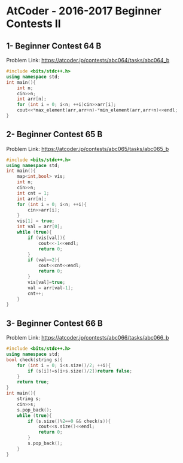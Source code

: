 # AtCoder - 2016-2017 Beginner Contests II
## 1- Beginner Contest 64 B
Problem Link:
https://atcoder.jp/contests/abc064/tasks/abc064_b
```cpp
#include <bits/stdc++.h>
using namespace std;
int main(){
    int n;
    cin>>n;
    int arr[n];
    for (int i = 0; i<n; ++i)cin>>arr[i];
    cout<<*max_element(arr,arr+n)-*min_element(arr,arr+n)<<endl;
}
```
## 2-	Beginner Contest 65 B
Problem Link:
https://atcoder.jp/contests/abc065/tasks/abc065_b
```cpp
#include <bits/stdc++.h>
using namespace std;
int main(){
    map<int,bool> vis;
    int n;
    cin>>n;
    int cnt = 1;
    int arr[n];
    for (int i = 0; i<n; ++i){
        cin>>arr[i];
    }
    vis[1] = true;
    int val = arr[0];
    while (true){
        if (vis[val]){
            cout<<-1<<endl;
            return 0;
        }
        if (val==2){
            cout<<cnt<<endl;
            return 0;
        }
        vis[val]=true;
        val = arr[val-1];
        cnt++;
    }
}
```
## 3-	Beginner Contest 66 B
Problem Link:
https://atcoder.jp/contests/abc066/tasks/abc066_b
```cpp
#include <bits/stdc++.h>
using namespace std;
bool check(string s){
    for (int i = 0; i<s.size()/2; ++i){
        if (s[i]!=s[i+s.size()/2])return false;
    }
    return true;
}
int main(){
    string s;
    cin>>s;
    s.pop_back();
    while (true){
        if (s.size()%2==0 && check(s)){
            cout<<s.size()<<endl;
            return 0;
        }
        s.pop_back();
    }
}
```
